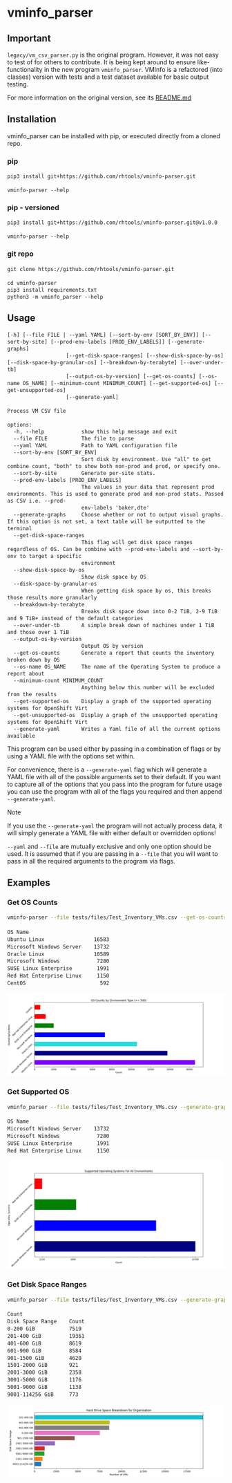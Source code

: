 # vminfo_parser

## Important

`legacy/vm_csv_parser.py` is the original program. However, it was not easy to test of for others to contribute. It is being kept around to ensure like-functionality in the new program `vminfo_parser`. VMInfo is a refactored (into classes) version with tests and a test dataset available for basic output testing.

For more information on the original version, see its [README.md](legacy/README.md)

## Installation

vminfo_parser can be installed with pip, or executed directly from a cloned repo.

### pip

```
pip3 install git+https://github.com/rhtools/vminfo-parser.git

vminfo-parser --help
```

### pip - versioned

```
pip3 install git+https://github.com/rhtools/vminfo-parser.git@v1.0.0

vminfo-parser --help
```

### git repo

```
git clone https://github.com/rhtools/vminfo-parser.git

cd vminfo-parser
pip3 install requirements.txt
python3 -m vminfo_parser --help
```

## Usage

```
[-h] [--file FILE | --yaml YAML] [--sort-by-env [SORT_BY_ENV]] [--sort-by-site] [--prod-env-labels [PROD_ENV_LABELS]] [--generate-graphs]
                   [--get-disk-space-ranges] [--show-disk-space-by-os] [--disk-space-by-granular-os] [--breakdown-by-terabyte] [--over-under-tb]
                   [--output-os-by-version] [--get-os-counts] [--os-name OS_NAME] [--minimum-count MINIMUM_COUNT] [--get-supported-os] [--get-unsupported-os]
                   [--generate-yaml]

Process VM CSV file

options:
  -h, --help            show this help message and exit
  --file FILE           The file to parse
  --yaml YAML           Path to YAML configuration file
  --sort-by-env [SORT_BY_ENV]
                        Sort disk by environment. Use "all" to get combine count, "both" to show both non-prod and prod, or specify one.
  --sort-by-site        Generate per-site stats.
  --prod-env-labels [PROD_ENV_LABELS]
                        The values in your data that represent prod environments. This is used to generate prod and non-prod stats. Passed as CSV i.e. --prod-
                        env-labels 'baker,dte'
  --generate-graphs     Choose whether or not to output visual graphs. If this option is not set, a text table will be outputted to the terminal
  --get-disk-space-ranges
                        This flag will get disk space ranges regardless of OS. Can be combine with --prod-env-labels and --sort-by-env to target a specific
                        environment
  --show-disk-space-by-os
                        Show disk space by OS
  --disk-space-by-granular-os
                        When getting disk space by os, this breaks those results more granularly
  --breakdown-by-terabyte
                        Breaks disk space down into 0-2 TiB, 2-9 TiB and 9 TiB+ instead of the default categories
  --over-under-tb       A simple break down of machines under 1 TiB and those over 1 TiB
  --output-os-by-version
                        Output OS by version
  --get-os-counts       Generate a report that counts the inventory broken down by OS
  --os-name OS_NAME     The name of the Operating System to produce a report about
  --minimum-count MINIMUM_COUNT
                        Anything below this number will be excluded from the results
  --get-supported-os    Display a graph of the supported operating systems for OpenShift Virt
  --get-unsupported-os  Display a graph of the unsupported operating systems for OpenShift Virt
  --generate-yaml       Writes a Yaml file of all the current options available
```

This program can be used either by passing in a combination of flags or by using a YAML file with the options set within.

For convenience, there is a `--generate-yaml` flag which will generate a YAML file with all of the possible arguments set to their default. If you want to capture all of the options that you pass into the program for future usage you can use the program with all of the flags you required and then append `--generate-yaml`.

> [!NOTE]
> If you use the `--generate-yaml` the program will not actually process data, it will simply generate a YAML file with either default or overridden options!

`--yaml` and `--file` are mutually exclusive and only one option should be used. It is assumed that if you are passing in a `--file` that you will want to pass in all the required arguments to the program via flags.

## Examples

### Get OS Counts

```sh
vminfo-parser --file tests/files/Test_Inventory_VMs.csv --get-os-counts --generate-graphs

OS Name
Ubuntu Linux                16583
Microsoft Windows Server    13732
Oracle Linux                10589
Microsoft Windows            7280
SUSE Linux Enterprise        1991
Red Hat Enterprise Linux     1150
CentOS                        592
```

![plot](examples/Get_OS_Counts.png)

### Get Supported OS
```sh
vminfo_parser --file tests/files/Test_Inventory_VMs.csv --generate-graphs  --sort-by-env "all" --prod-env-labels Prod-DC1,Prod-DC2 --get-supported-os     

OS Name
Microsoft Windows Server    13732
Microsoft Windows            7280
SUSE Linux Enterprise        1991
Red Hat Enterprise Linux     1150
```

![plot](examples/Get_Supported_OS.png)

### Get Disk Space Ranges

```sh
vminfo_parser --file tests/files/Test_Inventory_VMs.csv --generate-graphs  --get-disk-space-ranges --sort-by-env "all" --prod-env-labels Prod-DC1,Prod-DC2

Count                                  
Disk Space Range    Count            
0-200 GiB           7519             
201-400 GiB         19361            
401-600 GiB         8619             
601-900 GiB         8584             
901-1500 GiB        4620             
1501-2000 GiB       921              
2001-3000 GiB       2358             
3001-5000 GiB       1176             
5001-9000 GiB       1138             
9001-114256 GiB     773
```

![plot](examples/Get_Disk_Space_Ranges.png)
